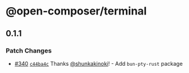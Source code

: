 # @open-composer/terminal

## 0.1.1

### Patch Changes

- [#340](https://github.com/shunkakinoki/open-composer/pull/340) [`c44ba4c`](https://github.com/shunkakinoki/open-composer/commit/c44ba4cb90a0b907f8ea44bb5e56367fb2dc6a3e) Thanks [@shunkakinoki](https://github.com/shunkakinoki)! - Add `bun-pty-rust` package
